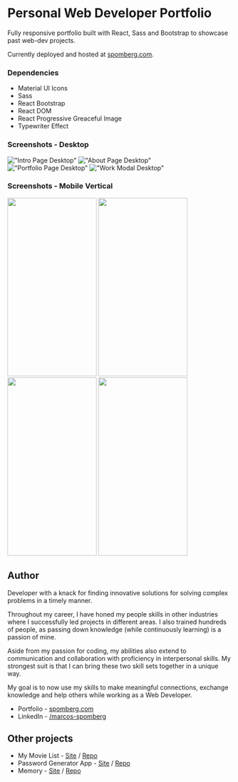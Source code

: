 # Personal Web Developer Portfolio

Fully responsive portfolio built with React, Sass and Bootstrap to showcase past web-dev projects. 

Currently deployed and hosted at [spomberg.com](http://spomberg.com).

### Dependencies
- Material UI Icons
- Sass
- React Bootstrap
- React DOM
- React Progressive Greaceful Image
- Typewriter Effect

### Screenshots - Desktop
!["Intro Page Desktop"](https://github.com/spomberg/react-portfolio/blob/master/src/assets/images/main-page-desktop.png?raw=true)
!["About Page Desktop"](https://github.com/spomberg/react-portfolio/blob/master/src/assets/images/about-page-desktop.png?raw=true)
!["Portfolio Page Desktop"](https://github.com/spomberg/react-portfolio/blob/master/src/assets/images/portfolio-desktop.png?raw=true)
!["Work Modal Desktop"](https://github.com/spomberg/react-portfolio/blob/master/src/assets/images/modal-desktop.png?raw=true)

### Screenshots - Mobile Vertical
<img src="https://github.com/spomberg/react-portfolio/blob/master/src/assets/images/main-page-phone-vertical.png?raw=true" width="200" height="400" />

<img src="https://github.com/spomberg/react-portfolio/blob/master/src/assets/images/about-page-phone-vertical.png?raw=true" width="200" height="400" />

<img src="https://github.com/spomberg/react-portfolio/blob/master/src/assets/images/portfolio-phone-vertical.png?raw=true" width="200" height="400" />

<img src="https://github.com/spomberg/react-portfolio/blob/master/src/assets/images/modal-phone-vertical.png?raw=true" width="200" height="400" />

## Author

Developer with a knack for finding innovative solutions for solving complex problems in a timely manner.

Throughout my career, I have honed my people skills in other industries where I successfully led projects in different areas. I also trained hundreds of people, as passing down knowledge (while continuously learning) is a passion of mine.

Aside from my passion for coding, my abilities also extend to communication and collaboration with proficiency in interpersonal skills. My strongest suit is that I can bring these two skill sets together in a unique way.

My goal is to now use my skills to make meaningful connections, exchange knowledge and help others while working as a Web Developer.

- Portfolio - [spomberg.com](https://spomberg.com)
- LinkedIn - [/marcos-spomberg](https://linkedin.com/in/marcos-spomberg)

## Other projects

- My Movie List - [Site](https://mymovielist.ca) / [Repo](https://github.com/spomberg/my-movie-list)
- Password Generator App - [Site](https://password-generator.spomberg.com) / [Repo](https://github.com/spomberg/password-generator-app)
- Memory - [Site](https://memory.spomberg.com) / [Repo](https://github.com/spomberg/memory)
